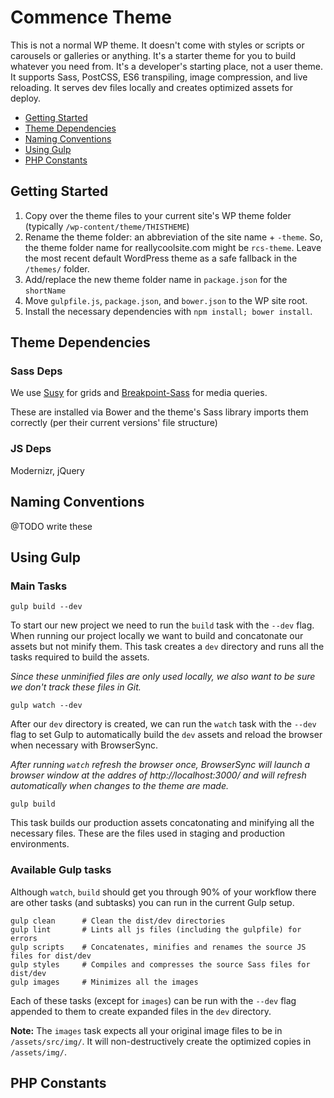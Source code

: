 # Commence Theme

This is not a normal WP theme. It doesn't come with styles or scripts or carousels or galleries or anything. It's a starter theme for you to build whatever you need from. It's a developer's starting place, not a user theme. It supports Sass, PostCSS, ES6 transpiling, image compression, and live reloading. It serves dev files locally and creates optimized assets for deploy.

* [Getting Started](#getting-started)
* [Theme Dependencies](#theme-dependencies)
* [Naming Conventions](#naming-conventions)
* [Using Gulp](#using-gulp)
* [PHP Constants](#php-constants)

## Getting Started

1. Copy over the theme files to your current site's WP theme folder (typically `/wp-content/theme/THISTHEME`)
2. Rename the theme folder: an abbreviation of the site name + `-theme`. So, the theme folder name for reallycoolsite.com might be `rcs-theme`. Leave the most recent default WordPress theme as a safe fallback in the `/themes/` folder.
3. Add/replace the new theme folder name in `package.json` for the `shortName`
4. Move `gulpfile.js`, `package.json`, and `bower.json` to the WP site root.
5. Install the necessary dependencies with `npm install; bower install`.

## Theme Dependencies

### Sass Deps

We use [Susy](http://susy.oddbird.net/) for grids and [Breakpoint-Sass](http://breakpoint-sass.com/) for media queries.

These are installed via Bower and the theme's Sass library imports them correctly (per their current versions' file structure)

### JS Deps

Modernizr, jQuery

## Naming Conventions

@TODO write these

## Using Gulp

### Main Tasks

```
gulp build --dev
```

To start our new project we need to run the `build` task with the `--dev` flag. When running our project locally we want to build and concatonate our assets but not minify them. This task creates a `dev` directory and runs all the tasks required to build the assets.

*Since these unminified files are only used locally, we also want to be sure we don't track these files in Git.*

```
gulp watch --dev
```

After our `dev` directory is created, we can run the `watch` task with the `--dev` flag to set Gulp to automatically build the `dev` assets and reload the browser when necessary with BrowserSync.

*After running `watch` refresh the browser once, BrowserSync will launch a browser window at the addres of http://localhost:3000/ and will refresh automatically when changes to the theme are made.*

```
gulp build
```

This task builds our production assets concatonating and minifying all the necessary files. These are the files used in staging and production environments.

### Available Gulp tasks

Although `watch`, `build` should get you through 90% of your workflow there are other tasks (and subtasks) you can run in the current Gulp setup.

```
gulp clean      # Clean the dist/dev directories
gulp lint       # Lints all js files (including the gulpfile) for errors
gulp scripts    # Concatenates, minifies and renames the source JS files for dist/dev
gulp styles     # Compiles and compresses the source Sass files for dist/dev
gulp images     # Minimizes all the images
```

Each of these tasks (except for `images`) can be run with the `--dev` flag appended to them to create expanded files in the `dev` directory.

**Note:** The `images` task expects all your original image files to be in `/assets/src/img/`. It will non-destructively create the optimized copies in `/assets/img/`.

## PHP Constants